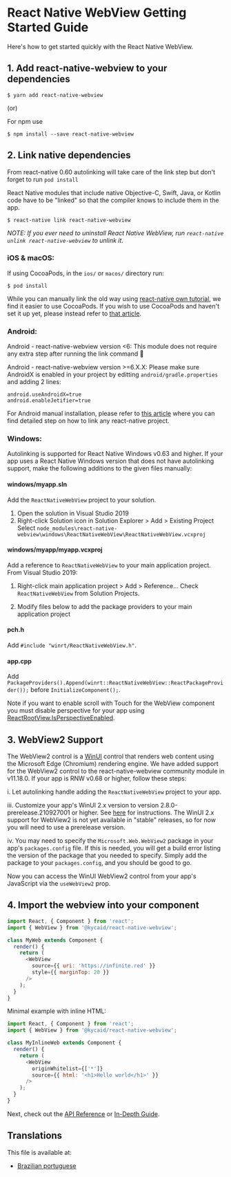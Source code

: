 # React Native WebView Getting Started Guide

Here's how to get started quickly with the React Native WebView.

## 1. Add react-native-webview to your dependencies

```
$ yarn add react-native-webview
```

(or)

For npm use

```
$ npm install --save react-native-webview
```

## 2. Link native dependencies

From react-native 0.60 autolinking will take care of the link step but don't forget to run `pod install`

React Native modules that include native Objective-C, Swift, Java, or Kotlin code have to be "linked" so that the compiler knows to include them in the app.

```
$ react-native link react-native-webview
```

_NOTE: If you ever need to uninstall React Native WebView, run `react-native unlink react-native-webview` to unlink it._

### iOS & macOS:

If using CocoaPods, in the `ios/` or `macos/` directory run:

```
$ pod install
```

While you can manually link the old way using [react-native own tutorial](https://reactnative.dev/docs/linking-libraries-ios), we find it easier to use CocoaPods.
If you wish to use CocoaPods and haven't set it up yet, please instead refer to [that article](https://engineering.brigad.co/demystifying-react-native-modules-linking-ae6c017a6b4a).

### Android:

Android - react-native-webview version <6:
This module does not require any extra step after running the link command 🎉

Android - react-native-webview version >=6.X.X:
Please make sure AndroidX is enabled in your project by editting `android/gradle.properties` and adding 2 lines:

```
android.useAndroidX=true
android.enableJetifier=true
```

For Android manual installation, please refer to [this article](https://engineering.brigad.co/demystifying-react-native-modules-linking-964399ec731b) where you can find detailed step on how to link any react-native project.

### Windows:

Autolinking is supported for React Native Windows v0.63 and higher. If your app uses a React Native Windows version that does not have autolinking support, make the following additions to the given files manually:

#### **windows/myapp.sln**

Add the `ReactNativeWebView` project to your solution.

1. Open the solution in Visual Studio 2019
2. Right-click Solution icon in Solution Explorer > Add > Existing Project
   Select `node_modules\react-native-webview\windows\ReactNativeWebView\ReactNativeWebView.vcxproj`

#### **windows/myapp/myapp.vcxproj**

Add a reference to `ReactNativeWebView` to your main application project. From Visual Studio 2019:

1. Right-click main application project > Add > Reference...
   Check `ReactNativeWebView` from Solution Projects.

2. Modify files below to add the package providers to your main application project

#### **pch.h**

Add `#include "winrt/ReactNativeWebView.h"`.

#### **app.cpp**

Add `PackageProviders().Append(winrt::ReactNativeWebView::ReactPackageProvider());` before `InitializeComponent();`.

Note if you want to enable scroll with Touch for the WebView component you must disable perspective for your app using [ReactRootView.IsPerspectiveEnabled](https://microsoft.github.io/react-native-windows/docs/ReactRootView#isperspectiveenabled).

## 3. WebView2 Support
The WebView2 control is a [WinUI](https://docs.microsoft.com/windows/apps/winui/) control that renders web content using the Microsoft Edge (Chromium) rendering engine. We have added support for the WebView2 control to the react-native-webview community module in v11.18.0.
If your app is RNW v0.68 or higher, follow these steps:

  i. Let autolinking handle adding the `ReactNativeWebView` project to your app.

  iii. Customize your app's WinUI 2.x version to version 2.8.0-prerelease.210927001 or higher. See [here](https://microsoft.github.io/react-native-windows/docs/customizing-sdk-versions) for instructions. The WinUI 2.x support for WebView2 is not yet available in "stable" releases, so for now you will need to use a prerelease version.
  
  iv. You may need to specify the `Microsoft.Web.WebView2` package in your app's `packages.config` file. If this is needed, you will get a build error listing the version of the package that you needed to specify. Simply add the package to your `packages.config`, and you should be good to go.

Now you can access the WinUI WebView2 control from your app's JavaScript via the `useWebView2` prop.

## 4. Import the webview into your component

```js
import React, { Component } from 'react';
import { WebView } from '@kycaid/react-native-webview';

class MyWeb extends Component {
  render() {
    return (
      <WebView
        source={{ uri: 'https://infinite.red' }}
        style={{ marginTop: 20 }}
      />
    );
  }
}
```

Minimal example with inline HTML:

```js
import React, { Component } from 'react';
import { WebView } from '@kycaid/react-native-webview';

class MyInlineWeb extends Component {
  render() {
    return (
      <WebView
        originWhitelist={['*']}
        source={{ html: '<h1>Hello world</h1>' }}
      />
    );
  }
}
```

Next, check out the [API Reference](Reference.md) or [In-Depth Guide](Guide.md).

## Translations

This file is available at:

- [Brazilian portuguese](Getting-Started.portuguese.md)
